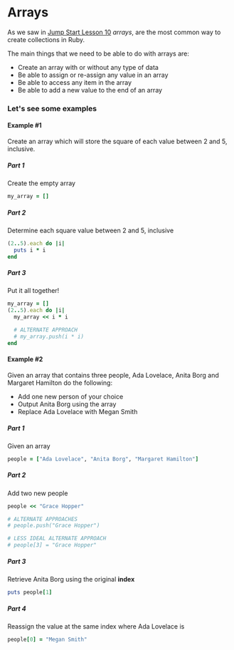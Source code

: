 # Arrays

As we saw in [Jump Start Lesson 10](https://github.com/Ada-Developers-Academy/jump-start/blob/master/lessons/11-basic-data-structs/notes/arrays.md) _arrays_, are the most common way to create collections in Ruby.

The main things that we need to be able to do with arrays are:
- Create an array with or without any type of data  
- Be able to assign or re-assign any value in an array
- Be able to access any item in the array
- Be able to add a new value to the end of an array


### Let's see some examples
#### Example #1
Create an array which will store the square of each value between 2 and 5, inclusive.

##### Part 1
Create the empty array
```ruby
my_array = []
```

##### Part 2
Determine each square value between 2 and 5, inclusive
```ruby
(2..5).each do |i|
  puts i * i
end
```

##### Part 3
Put it all together!
```ruby
my_array = []
(2..5).each do |i|
  my_array << i * i

  # ALTERNATE APPROACH
  # my_array.push(i * i)
end
```

#### Example #2
Given an array that contains three people, Ada Lovelace, Anita Borg  and Margaret Hamilton do the following:
- Add one new person of your choice
- Output Anita Borg using the array
- Replace Ada Lovelace with Megan Smith

##### Part 1
Given an array
```ruby
people = ["Ada Lovelace", "Anita Borg", "Margaret Hamilton"]
```

##### Part 2
Add two new people
```ruby
people << "Grace Hopper"

# ALTERNATE APPROACHES
# people.push("Grace Hopper")

# LESS IDEAL ALTERNATE APPROACH
# people[3] = "Grace Hopper"
```

##### Part 3
Retrieve Anita Borg using the original **index**
```ruby
puts people[1]
```

##### Part 4
Reassign the value at the same index where Ada Lovelace is
```ruby
people[0] = "Megan Smith"
```
